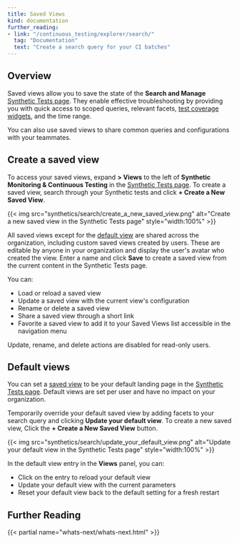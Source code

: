 ```yaml
---
title: Saved Views
kind: documentation
further_reading:
- link: "/continuous_testing/explorer/search/"
  tag: "Documentation"
  text: "Create a search query for your CI batches"
---
```


## Overview

Saved views allow you to save the state of the **Search and Manage** [Synthetic Tests page][1]. They enable effective troubleshooting by providing you with quick access to scoped queries, relevant facets, [test coverage widgets][3], and the time range. 

You can also use saved views to share common queries and configurations with your teammates.

## Create a saved view

To access your saved views, expand **> Views** to the left of **Synthetic Monitoring & Continuous Testing** in the [Synthetic Tests page][1]. To create a saved view, search through your Synthetic tests and click **+ Create a New Saved View**. 

{{< img src="synthetics/search/create_a_new_saved_view.png" alt="Create a new saved view in the Synthetic Tests page" style="width:100%" >}}

All saved views except for the [default view](#default-views) are shared across the organization, including custom saved views created by users. These are editable by anyone in your organization and display the user's avatar who created the view. Enter a name and click **Save** to create a saved view from the current content in the Synthetic Tests page.

You can: 

- Load or reload a saved view
- Update a saved view with the current view's configuration
- Rename or delete a saved view
- Share a saved view through a short link
- Favorite a saved view to add it to your Saved Views list accessible in the navigation menu

<div class="alert alert-info">Update, rename, and delete actions are disabled for read-only users.</div>

## Default views

You can set a [saved view](#create-a-saved-view) to be your default landing page in the [Synthetic Tests page][2]. Default views are set per user and have no impact on your organization. 

Temporarily override your default saved view by adding facets to your search query and clicking **Update your default view**. To create a new saved view, Click the **+ Create a New Saved View** button.

{{< img src="synthetics/search/update_your_default_view.png" alt="Update your default view in the Synthetic Tests page" style="width:100%" >}}

In the default view entry in the **Views** panel, you can:

- Click on the entry to reload your default view
- Update your default view with the current parameters
- Reset your default view back to the default setting for a fresh restart

## Further Reading

{{< partial name="whats-next/whats-next.html" >}}

[1]: https://app.datadoghq.com/synthetics/tests
[2]: /synthetics/search/
[3]: /synthetics/test_coverage/